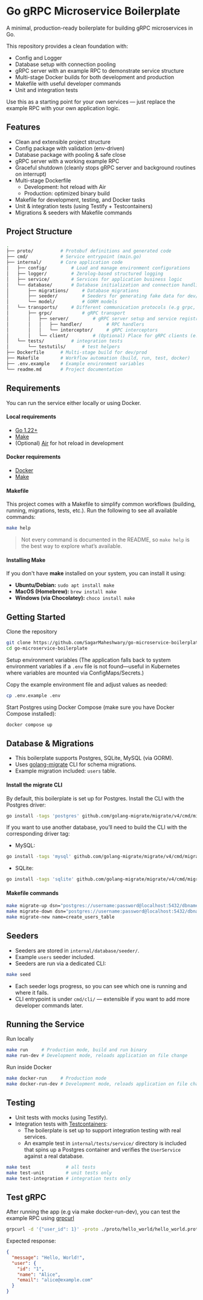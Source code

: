 # Go gRPC Microservice Boilerplate

A minimal, production-ready boilerplate for building gRPC microservices in Go.

This repository provides a clean foundation with:

- Config and Logger
- Database setup with connection pooling
- gRPC server with an example RPC to demonstrate service structure
- Multi-stage Docker builds for both development and production
- Makefile with useful developer commands
- Unit and integration tests

Use this as a starting point for your own services — just replace the example RPC with your own application logic.

## Features

- Clean and extensible project structure
- Config package with validation (env-driven)
- Database package with pooling & safe close
- gRPC server with a working example RPC
- Graceful shutdown (cleanly stops gRPC server and background routines on interrupt)
- Multi-stage Dockerfile
  - Development: hot reload with Air
  - Production: optimized binary build
- Makefile for development, testing, and Docker tasks
- Unit & integration tests (using Testify + Testcontainers)
- Migrations & seeders with Makefile commands

## Project Structure

```bash
.
├── proto/          # Protobuf definitions and generated code
├── cmd/            # Service entrypoint (main.go)
├── internal/       # Core application code
│   ├── config/         # Load and manage environment configurations
│   ├── logger/         # Zerolog-based structured logging
│   ├── service/        # Services for application business logic
│   └── database/       # Database initialization and connection handling
│       ├── migrations/     # Database migrations
│       ├── seeder/         # Seeders for generating fake data for dev/test
│       └── model/          # GORM models
│   └── transports/     # Different communication protocols (e.g grpc, http, websocket). Each protocol can include both server/ and client/ implementations to keep responsibilities organized.
│       ├── grpc/           # gRPC transport
│       │   ├── server/         # gRPC server setup and service registration
│       │   │   ├── handler/         # RPC handlers
│       │   │   └── interceptor/     # gRPC interceptors
│       │   └── client/         # (Optional) Place for gRPC clients (e.g., microservice-to-microservice communication)
│   └── tests/          # integration tests
│       └── testutils/      # test helpers
├── Dockerfile      # Multi-stage build for dev/prod
├── Makefile        # Workflow automation (build, run, test, docker)
├── .env.example    # Example environment variables
└── readme.md       # Project documentation
```

## Requirements

You can run the service either locally or using Docker.

#### Local requirements

- [Go 1.22+](https://go.dev/dl/)
- [Make](https://www.gnu.org/software/make/)
- (Optional) [Air](https://github.com/air-verse/air?tab=readme-ov-file#via-go-install-recommended) for hot reload in development

#### Docker requirements

- [Docker](https://docs.docker.com/get-docker/)
- [Make](https://www.gnu.org/software/make/)

#### Makefile

This project comes with a Makefile to simplify common workflows (building, running, migrations, tests, etc.).
Run the following to see all available commands:

```bash
make help
```

> Not every command is documented in the README, so `make help` is the best way to explore what’s available.

#### Installing Make

If you don't have **make** installed on your system, you can install it using:

- **Ubuntu/Debian:** `sudo apt install make`
- **MacOS (Homebrew):** `brew install make`
- **Windows (via Chocolatey):** `choco install make`

## Getting Started

Clone the repository

```bash
git clone https://github.com/SagarMaheshwary/go-microservice-boilerplate.git
cd go-microservice-boilerplate
```

Setup environment variables (The application falls back to system environment variables if a `.env` file is not found—useful in Kubernetes where variables are mounted via ConfigMaps/Secrets.)

Copy the example environment file and adjust values as needed:

```bash
cp .env.example .env
```

Start Postgres using Docker Compose (make sure you have Docker Compose installed):

```bash
docker compose up
```

## Database & Migrations

- This boilerplate supports Postgres, SQLite, MySQL (via GORM).
- Uses [golang-migrate](https://github.com/golang-migrate/migrate) CLI for schema migrations.
- Example migration included: `users` table.

#### Install the migrate CLI

By default, this boilerplate is set up for Postgres.
Install the CLI with the Postgres driver:

```bash
go install -tags 'postgres' github.com/golang-migrate/migrate/v4/cmd/migrate@latest
```

If you want to use another database, you’ll need to build the CLI with the corresponding driver tag:

- MySQL:

```bash
go install -tags 'mysql' github.com/golang-migrate/migrate/v4/cmd/migrate@latest
```

- SQLite:

```bash
go install -tags 'sqlite' github.com/golang-migrate/migrate/v4/cmd/migrate@latest
```

#### Makefile commands

```bash
make migrate-up dsn="postgres://username:password@localhost:5432/dbname?sslmode=disable"    # Apply migrations
make migrate-down dsn="postgres://username:password@localhost:5432/dbname?sslmode=disable"  # Rollback migrations
make migrate-new name=create_users_table                                                    # Create a new migration file
```

## Seeders

- Seeders are stored in `internal/database/seeder/`.
- Example `users` seeder included.
- Seeders are run via a dedicated CLI:

```bash
make seed
```

- Each seeder logs progress, so you can see which one is running and where it fails.
- CLI entrypoint is under `cmd/cli/` — extensible if you want to add more developer commands later.

## Running the Service

Run locally

```bash
make run     # Production mode, build and run binary
make run-dev # Development mode, reloads application on file change
```

Run inside Docker

```bash
make docker-run     # Production mode
make docker-run-dev # Development mode, reloads application on file change
```

## Testing

- Unit tests with mocks (using Testify).
- Integration tests with [Testcontainers](https://github.com/testcontainers/testcontainers-go):
  - The boilerplate is set up to support integration testing with real services.
  - An example test in `internal/tests/service/` directory is included that spins up a Postgres container and verifies the `UserService` against a real database.

```bash
make test             # all tests
make test-unit        # unit tests only
make test-integration # integration tests only
```

## Test gRPC

After running the app (e.g via make docker-run-dev), you can test the example RPC using [grpcurl](https://github.com/fullstorydev/grpcurl)

```bash
grpcurl -d '{"user_id": 1}' -proto ./proto/hello_world/hello_world.proto -plaintext localhost:5000 hello_world.Greeter/SayHello
```

Expected response:

```json
{
  "message": "Hello, World!",
  "user": {
    "id": "1",
    "name": "Alice",
    "email": "alice@example.com"
  }
}
```
